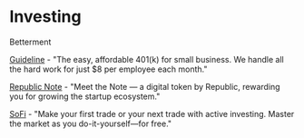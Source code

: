 # Investing

Betterment

[Guideline](https://www.guideline.com/) - "The easy, affordable 401\(k\) for small business. We handle all the hard work for just $8 per employee each month."

[Republic Note](https://republic.co/note) - "Meet the Note — a digital token by Republic, rewarding you for growing the startup ecosystem."

[SoFi](https://www.sofi.com/invest/active-dr/?dclid=CNSZ0Ij2k-MCFURQwQodoPEIwg) - "Make your first trade or your next trade with active investing. Master the market as you do-it-yourself—for free."

